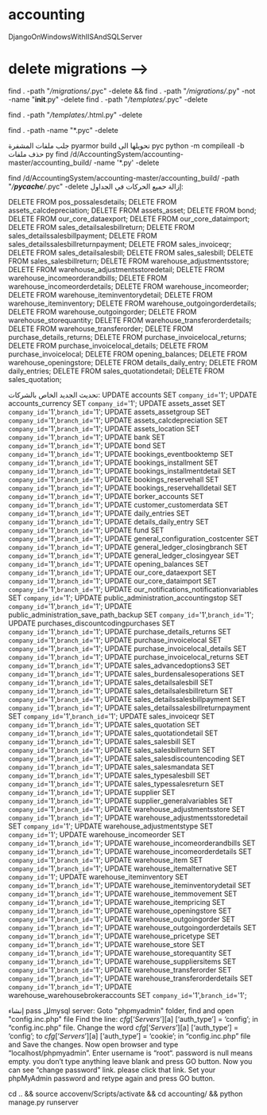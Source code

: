 # accounting
DjangoOnWindowsWithIISAndSQLServer

# delete migrations -->
find . -path "*/migrations/*.pyc"  -delete && find . -path "*/migrations/*.py" -not -name "__init__.py" -delete
find . -path "*/templates/*.pyc"  -delete

find . -path "*/templates/*.html.py"  -delete

find . -path   -name "*.pyc" -delete

جلب ملفات المشفرة
pyarmor build
تحويلها الى pyc
python -m compileall -b
حذف ملفات py 
find /d/AccountingSystem/accounting-master/accounting_build/  -name '*.py' -delete

find /d/AccountingSystem/accounting-master/accounting_build/  -path "*/__pycache__/*.pyc"  -delete
إزالة حميع الحركات في الجداول:

DELETE FROM pos_possalesdetails;
DELETE FROM assets_calcdepreciation;
DELETE FROM assets_asset;
DELETE FROM bond;
DELETE FROM our_core_dataexport;
DELETE FROM our_core_dataimport;
DELETE FROM sales_detailsalesbillreturn;
DELETE FROM sales_detailssalesbillpayment;
DELETE FROM sales_detailssalesbillreturnpayment;
DELETE FROM sales_invoiceqr;
DELETE FROM sales_detailsalesbill;
DELETE FROM sales_salesbill;
DELETE FROM sales_salesbillreturn;
DELETE FROM warehouse_adjustmentsstore;
DELETE FROM warehouse_adjustmentsstoredetail;
DELETE FROM warehouse_incomeorderandbills;
DELETE FROM warehouse_incomeorderdetails;
DELETE FROM warehouse_incomeorder;
DELETE FROM warehouse_iteminventorydetail;
DELETE FROM warehouse_iteminventory;
DELETE FROM warehouse_outgoingorderdetails;
DELETE FROM warehouse_outgoingorder;
DELETE FROM warehouse_storequantity;
DELETE FROM warehouse_transferorderdetails;
DELETE FROM warehouse_transferorder;
DELETE FROM purchase_details_returns;
DELETE FROM purchase_invoicelocal_returns;
DELETE FROM purchase_invoicelocal_details;
DELETE FROM purchase_invoicelocal;
DELETE FROM opening_balances;
DELETE FROM warehouse_openingstore;
DELETE FROM details_daily_entry;
DELETE FROM daily_entries;
DELETE FROM sales_quotationdetail;
DELETE FROM sales_quotation;


تحديث الجديد الخاص بالشركات:
UPDATE accounts SET `company_id`='1';
UPDATE accounts_currency SET `company_id`='1';
UPDATE assets_asset SET `company_id`='1',`branch_id`='1';
UPDATE assets_assetgroup SET `company_id`='1',`branch_id`='1';
UPDATE assets_calcdepreciation SET `company_id`='1',`branch_id`='1';
UPDATE assets_location SET `company_id`='1',`branch_id`='1';
UPDATE bank SET `company_id`='1',`branch_id`='1';
UPDATE bond SET `company_id`='1',`branch_id`='1';
UPDATE bookings_eventbooktemp SET `company_id`='1',`branch_id`='1';
UPDATE bookings_installment SET `company_id`='1',`branch_id`='1';
UPDATE bookings_installmentdetail SET `company_id`='1',`branch_id`='1';
UPDATE bookings_reservehall SET `company_id`='1',`branch_id`='1';
UPDATE bookings_reservehalldetail SET `company_id`='1',`branch_id`='1';
UPDATE borker_accounts SET `company_id`='1',`branch_id`='1';
UPDATE customer_customerdata SET `company_id`='1',`branch_id`='1';
UPDATE daily_entries SET `company_id`='1',`branch_id`='1';
UPDATE details_daily_entry SET `company_id`='1',`branch_id`='1';
UPDATE fund SET `company_id`='1',`branch_id`='1';
UPDATE general_configuration_costcenter SET `company_id`='1',`branch_id`='1';
UPDATE general_ledger_closingbranch SET `company_id`='1',`branch_id`='1';
UPDATE general_ledger_closingyear SET `company_id`='1',`branch_id`='1';
UPDATE opening_balances SET `company_id`='1',`branch_id`='1';
UPDATE our_core_dataexport SET `company_id`='1',`branch_id`='1';
UPDATE our_core_dataimport SET `company_id`='1',`branch_id`='1';
UPDATE our_notifications_notificationvariables SET `company_id`='1';
UPDATE public_administration_accountingstop SET `company_id`='1',`branch_id`='1';
UPDATE public_administration_save_path_backup SET `company_id`='1',`branch_id`='1';
UPDATE purchases_discountcodingpurchases SET `company_id`='1',`branch_id`='1';
UPDATE purchase_details_returns SET `company_id`='1',`branch_id`='1';
UPDATE purchase_invoicelocal SET `company_id`='1',`branch_id`='1';
UPDATE purchase_invoicelocal_details SET `company_id`='1',`branch_id`='1';
UPDATE purchase_invoicelocal_returns SET `company_id`='1',`branch_id`='1';
UPDATE sales_advancedoptions3 SET `company_id`='1',`branch_id`='1';
UPDATE sales_burdensalesoperations SET `company_id`='1',`branch_id`='1';
UPDATE sales_detailsalesbill SET `company_id`='1',`branch_id`='1';
UPDATE sales_detailsalesbillreturn SET `company_id`='1',`branch_id`='1';
UPDATE sales_detailssalesbillpayment SET `company_id`='1',`branch_id`='1';
UPDATE sales_detailssalesbillreturnpayment SET `company_id`='1',`branch_id`='1';
UPDATE sales_invoiceqr SET `company_id`='1',`branch_id`='1';
UPDATE sales_quotation SET `company_id`='1',`branch_id`='1';
UPDATE sales_quotationdetail SET `company_id`='1',`branch_id`='1';
UPDATE sales_salesbill SET `company_id`='1',`branch_id`='1';
UPDATE sales_salesbillreturn SET `company_id`='1',`branch_id`='1';
UPDATE sales_salesdiscountencoding SET `company_id`='1',`branch_id`='1';
UPDATE sales_salesmandata SET `company_id`='1',`branch_id`='1';
UPDATE sales_typesalesbill SET `company_id`='1',`branch_id`='1';
UPDATE sales_typessalesreturn SET `company_id`='1',`branch_id`='1';
UPDATE supplier SET `company_id`='1',`branch_id`='1';
UPDATE supplier_generalvariables SET `company_id`='1',`branch_id`='1';
UPDATE warehouse_adjustmentsstore SET `company_id`='1',`branch_id`='1';
UPDATE warehouse_adjustmentsstoredetail SET `company_id`='1';
UPDATE warehouse_adjustmentstype SET `company_id`='1';
UPDATE warehouse_incomeorder SET `company_id`='1',`branch_id`='1';
UPDATE warehouse_incomeorderandbills SET `company_id`='1',`branch_id`='1';
UPDATE warehouse_incomeorderdetails SET `company_id`='1',`branch_id`='1';
UPDATE warehouse_item SET `company_id`='1',`branch_id`='1';
UPDATE warehouse_itemalternative SET `company_id`='1';
UPDATE warehouse_iteminventory SET `company_id`='1',`branch_id`='1';
UPDATE warehouse_iteminventorydetail SET `company_id`='1',`branch_id`='1';
UPDATE warehouse_itemmovement SET `company_id`='1',`branch_id`='1';
UPDATE warehouse_itempricing SET `company_id`='1',`branch_id`='1';
UPDATE warehouse_openingstore SET `company_id`='1',`branch_id`='1';
UPDATE warehouse_outgoingorder SET `company_id`='1',`branch_id`='1';
UPDATE warehouse_outgoingorderdetails SET `company_id`='1',`branch_id`='1';
UPDATE warehouse_pricetype SET `company_id`='1',`branch_id`='1';
UPDATE warehouse_store SET `company_id`='1',`branch_id`='1';
UPDATE warehouse_storequantity SET `company_id`='1',`branch_id`='1';
UPDATE warehouse_suppliersitems SET `company_id`='1',`branch_id`='1';
UPDATE warehouse_transferorder SET `company_id`='1',`branch_id`='1';
UPDATE warehouse_transferorderdetails SET `company_id`='1',`branch_id`='1';
UPDATE warehouse_warehousebrokeraccounts SET `company_id`='1',`branch_id`='1';

إنشاء pass للmysql server:
Goto "phpmyadmin" folder, find and open "config.inc.php" file
Find the line: $cfg [‘Servers’] [$a] [‘auth_type’] = ‘config’; in “config.inc.php” file.
Change the word $cfg [‘Servers’] [$a] [‘auth_type’] = ‘config’; to $cfg [‘Servers’] [$a] [‘auth_type’] = ‘cookie’; in “config.inc.php” file and Save the changes.
Now open browser and type “localhost/phpmyadmin”. Enter username is “root“. password is null means empty. you don’t type anything leave blank and press GO button.
Now you can see “change password” link. please click that link.
Set your phpMyAdmin password and retype again and press GO button.


cd .. && source accovenv/Scripts/activate && cd accounting/ && python manage.py runserver